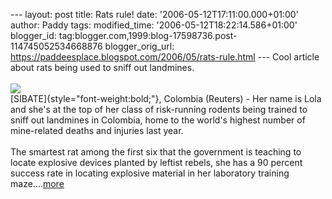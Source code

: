 \-\-- layout: post title: Rats rule! date:
\'2006-05-12T17:11:00.000+01:00\' author: Paddy tags: modified\_time:
\'2006-05-12T18:22:14.586+01:00\' blogger\_id:
tag:blogger.com,1999:blog-17598736.post-114745052534668876
blogger\_orig\_url:
https://paddeesplace.blogspot.com/2006/05/rats-rule.html \-\-- Cool
article about rats being used to sniff out landmines.\
\
[![](https://photos1.blogger.com/blogger/7081/1699/200/mousemine_wideweb__470x308%2C0.jpg)](https://photos1.blogger.com/blogger/7081/1699/1600/mousemine_wideweb__470x308%2C0.0.jpg)\
[SIBATE]{style="font-weight:bold;"}, Colombia (Reuters) - Her name is
Lola and she\'s at the top of her class of risk-running rodents being
trained to sniff out landmines in Colombia, home to the world\'s highest
number of mine-related deaths and injuries last year.\
\
The smartest rat among the first six that the government is teaching to
locate explosive devices planted by leftist rebels, she has a 90 percent
success rate in locating explosive material in her laboratory training
maze\....[more](https://news.yahoo.com/s/nm/20060512/od_nm/colombia_rats_dc;_ylt=ApaZ7GIJL439J3bPTyIV2G0SH9EA;_ylu=X3oDMTA5aHJvMDdwBHNlYwN5bmNhdA--)
